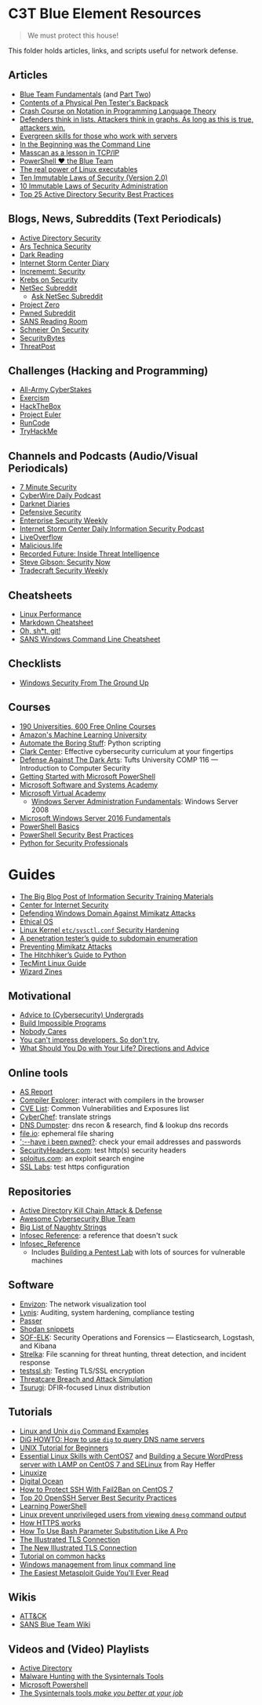 # C3T Blue Element Resources

> We must protect this house!

This folder holds articles, links, and scripts useful for network defense.

## Articles
* [Blue Team Fundamentals](https://securitybytes.io/blue-team-fundamentals-4ee226368b7b) (and [Part Two](https://securitybytes.io/blue-team-fundamentals-part-two-windows-processes-759fe15965e2))
* [Contents of a Physical Pen Tester's Backpack](https://www.tunnelsup.com/contents-of-a-physical-pen-testers-backpack/)
* [Crash Course on Notation in Programming Language Theory](https://siek.blogspot.com/2012/07/crash-course-on-notation-in-programming.html)
* [Defenders think in lists. Attackers think in graphs. As long as this is true, attackers win.](https://blogs.technet.microsoft.com/johnla/2015/04/26/defenders-think-in-lists-attackers-think-in-graphs-as-long-as-this-is-true-attackers-win/)
* [Evergreen skills for those who work with servers](https://blog.ssdnodes.com/blog/roadmap-evergreen-skills-servers/)
* [In the Beginning was the Command Line](http://cristal.inria.fr/~weis/info/commandline.html)
* [Masscan as a lesson in TCP/IP](https://blog.erratasec.com/2018/10/masscan-as-lesson-in-tcpip.html)
* [PowerShell ♥ the Blue Team](https://blogs.msdn.microsoft.com/powershell/2015/06/09/powershell-the-blue-team/)
* [The real power of Linux executables](https://ownyourbits.com/2018/05/23/the-real-power-of-linux-executables/)
* [Ten Immutable Laws of Security (Version 2.0)](https://blogs.technet.microsoft.com/rhalbheer/2011/06/16/ten-immutable-laws-of-security-version-2-0/)
* [10 Immutable Laws of Security Administration](https://technet.microsoft.com/library/cc722488.aspx)
* [Top 25 Active Directory Security Best Practices](https://activedirectorypro.com/active-directory-security-best-practices/)

## Blogs, News, Subreddits (Text Periodicals)
* [Active Directory Security](https://adsecurity.org/)
* [Ars Technica Security](https://arstechnica.com/tag/security/)
* [Dark Reading](https://www.darkreading.com/)
* [Internet Storm Center Diary](http://isc.sans.edu/diary.html)
* [Incrememt: Security](https://increment.com/security/)
* [Krebs on Security](https://krebsonsecurity.com/)
* [NetSec Subreddit](https://www.reddit.com/r/netsec/)
	* [Ask NetSec Subreddit](https://www.reddit.com/r/AskNetsec/)
* [Project Zero](https://googleprojectzero.blogspot.com/)
* [Pwned Subreddit](https://www.reddit.com/r/pwned/)
* [SANS Reading Room](https://www.sans.org/reading-room/)
* [Schneier On Security](https://www.schneier.com/)
* [SecurityBytes](https://securitybytes.io)
* [ThreatPost](https://threatpost.com/)

## Challenges (Hacking and Programming)
* [All-Army CyberStakes](https://acictf.com/)
* [Exercism](https://exercism.io)
* [HackTheBox](https://hackthebox.eu)
* [Project Euler](https://projecteuler.net/)
* [RunCode](https://runcode.ninja)
* [TryHackMe](https://tryhackme.com/)

## Channels and Podcasts (Audio/Visual Periodicals)
* [7 Minute Security](https://7ms.us/episodeguide/)
* [CyberWire Daily Podcast](https://www.thecyberwire.com/podcasts/daily-podcast.html)
* [Darknet Diaries](https://darknetdiaries.com/)
* [Defensive Security](http://defensivesecurity.org/)
* [Enterprise Security Weekly](https://securityweekly.com/subscribe/)
* [Internet Storm Center Daily Information Security Podcast](https://isc.sans.edu/podcast.html)
* [LiveOverflow](https://www.youtube.com/channel/UClcE-kVhqyiHCcjYwcpfj9w)
* [Malicious.life](https://malicious.life/)
* [Recorded Future: Inside Threat Intelligence](https://www.recordedfuture.com/resources/podcasts/)
* [Steve Gibson: Security Now](https://twit.tv/shows/security-now)
* [Tradecraft Security Weekly](https://securityweekly.com/subscribe/)

## Cheatsheets
* [Linux Performance](http://brendangregg.com/linuxperf.html)
* [Markdown Cheatsheet](https://github.com/adam-p/markdown-here/wiki/Markdown-Cheatsheet)
* [Oh, sh*t, git!](https://ohshitgit.com/)
* [SANS Windows Command Line Cheatsheet](https://www.sans.org/security-resources/sec560/windows_command_line_sheet_v1.pdf)

## Checklists
* [Windows Security From The Ground Up](https://decentsecurity.com/securing-your-computer/)

## Courses
* [190 Universities, 600 Free Online Courses](https://medium.freecodecamp.org/190-universities-just-launched-600-free-online-courses-heres-the-full-list-3d9ad7895f57)
* [Amazon's Machine Learning University](https://aws.amazon.com/training/learning-paths/machine-learning/)
* [Automate the Boring Stuff](https://automatetheboringstuff.com/): Python scripting
* [Clark Center](https://www.clark.center/home): Effective cybersecurity curriculum at your fingertips
* [Defense Against The Dark Arts](https://tuftsdev.github.io/DefenseAgainstTheDarkArts/): Tufts University COMP 116 — Introduction to Computer Security
* [Getting Started with Microsoft PowerShell](https://mva.microsoft.com/en-US/training-courses/getting-started-with-microsoft-powershell-8276)
* [Microsoft Software and Systems Academy](https://military.microsoft.com/programs/mssa)
* [Microsoft Virtual Academy](https://mva.microsoft.com)
	* [Windows Server Administration Fundamentals](https://mva.microsoft.com/en-US/training-courses/windows-server-administration-fundamentals-8477): Windows Server 2008
* [Microsoft Windows Server 2016 Fundamentals](https://www.edx.org/xseries/microsoft-windows-server-2016)
* [PowerShell Basics](https://www.edx.org/course/windows-powershell-basics-1)
* [PowerShell Security Best Practices](https://www.edx.org/course/powershell-security-best-practices-0)
* [Python for Security Professionals](https://www.youtube.com/watch?v=Wuy_Pm3KaV8)

# Guides
* [The Big Blog Post of Information Security Training Materials](https://medium.com/@deusexmachina667/the-big-blog-post-of-information-security-training-materials-ad9572223fcd)
* [Center for Internet Security](https://www.cisecurity.org/)
* [Defending Windows Domain Against Mimikatz Attacks](http://woshub.com/defending-windows-domain-against-mimikatz-attacks/)
* [Ethical OS](https://ethicalos.org)
* [Linux Kernel `etc/sysctl.conf` Security Hardening](https://www.cyberciti.biz/faq/linux-kernel-etcsysctl-conf-security-hardening/)
* [A penetration tester’s guide to subdomain enumeration](https://blog.appsecco.com/a-penetration-testers-guide-to-sub-domain-enumeration-7d842d5570f6)
* [Preventing Mimikatz Attacks](https://medium.com/blue-team/preventing-mimikatz-attacks-ed283e7ebdd5)
* [The Hitchhiker’s Guide to Python](https://docs.python-guide.org/)
* [TecMint Linux Guide](https://www.tecmint.com/free-online-linux-learning-guide-for-beginners/)
* [Wizard Zines](https://wizardzines.com)

## Motivational
* [Advice to (Cybersecurity) Undergrads](https://wkr.io/post/2017/10/advice-to-undergrads/)
* [Build Impossible Programs](https://jvns.ca/blog/2018/09/18/build-impossible-programs/)
* [Nobody Cares](https://florentcrivello.com/index.php/2018/05/20/nobody-cares/)
* [You can't impress developers. So don't try.](https://baus.net/you-cant-impress-developers/)
* [What Should You Do with Your Life? Directions and Advice](https://guzey.com/personal/what-should-you-do-with-your-life/)

## Online tools
* [AS Report](https://isc.sans.edu/asreport.html)
* [Compiler Explorer](https://godbolt.org/): interact with compilers in the browser
* [CVE List](https://cve.mitre.org/): Common Vulnerabilities and Exposures list
* [CyberChef](https://gchq.github.io/CyberChef/): translate strings
* [DNS Dumpster](https://dnsdumpster.com/): dns recon & research, find & lookup dns records
* [file.io](https://www.file.io/): ephemeral file sharing
* [';--have i been pwned?](https://haveibeenpwned.com/): check your email addresses and passwords
* [SecurityHeaders.com](https://securityheaders.com/): test http(s) security headers
* [sploitus.com](https://sploitus.com/): an exploit search engine
* [SSL Labs](https://www.ssllabs.com/): test https configuration

## Repositories
* [Active Directory Kill Chain Attack & Defense](https://github.com/infosecn1nja/AD-Attack-Defense/)
* [Awesome Cybersecurity Blue Team](https://github.com/meitar/awesome-cybersecurity-blueteam)
* [Big List of Naughty Strings](https://github.com/minimaxir/big-list-of-naughty-strings/)
* [Infosec Reference](https://github.com/rmusser01/Infosec_Reference): a reference that doesn't suck
* [Infosec_Reference](https://github.com/rmusser01/Infosec_Reference)
	* Includes [Building a Pentest Lab](https://github.com/rmusser01/Infosec_Reference/blob/master/Draft/Building%20A%20Pentest%20Lab.md) with lots of sources for vulnerable machines

## Software
* [Envizon](https://github.com/evait-security/envizon): The network visualization tool
* [Lynis](https://cisofy.com/lynis/): Auditing, system hardening, compliance testing
* [Passer](https://www.activecountermeasures.com/passer-a-passive-sniffer-and-inventory-tool/)
* [Shodan snippets](https://snippets.shodan.io/)
* [SOF-ELK](https://github.com/philhagen/sof-elk): Security Operations and Forensics — Elasticsearch, Logstash, and Kibana
* [Strelka](https://github.com/target/strelka): File scanning for threat hunting, threat detection, and incident response
* [testssl.sh](https://testssl.sh/): Testing TLS/SSL encryption
* [Threatcare Breach and Attack Simulation](https://www.threatcare.com/threatcare-releases-free-breach-and-attack-simulation-solution)
* [Tsurugi](https://tsurugi-linux.org/index.php): DFIR-focused Linux distribution

## Tutorials
* [Linux and Unix `dig` Command Examples](https://www.cyberciti.biz/faq/linux-unix-dig-command-examples-usage-syntax/)
* [DiG HOWTO: How to use `dig` to query DNS name servers](https://www.madboa.com/geek/dig/)
* [UNIX Tutorial for Beginners](http://www.ee.surrey.ac.uk/Teaching/Unix/)
* [Essential Linux Skills with CentOS7](https://www.rayheffer.com/essential-linux-skills-with-centos-7-managing-services-with-systemd/) and [Building a Secure WordPress server with LAMP on CentOS 7 and SELinux](https://www.rayheffer.com/building-secure-wordpress-server-lamp-centos-7-selinux/) from Ray Heffer
* [Linuxize](https://linuxize.com/)
* [Digital Ocean](https://www.digitalocean.com/community/tutorials)
* [How to Protect SSH With Fail2Ban on CentOS 7](https://www.digitalocean.com/community/tutorials/how-to-protect-ssh-with-fail2ban-on-centos-7)
* [Top 20 OpenSSH Server Best Security Practices](https://www.cyberciti.biz/tips/linux-unix-bsd-openssh-server-best-practices.html)
* [Learning PowerShell](https://github.com/PowerShell/PowerShell/tree/master/docs/learning-powershell)
* [Linux prevent unprivileged users from viewing `dmesg` command output](https://www.cyberciti.biz/faq/how-to-prevent-unprivileged-users-from-viewing-dmesg-command-output-on-linux/)
* [How HTTPS works](https://howhttps.works/)
* [How To Use Bash Parameter Substitution Like A Pro](https://www.cyberciti.biz/tips/bash-shell-parameter-substitution-2.html)
* [The Illustrated TLS Connection](https://tls.ulfheim.net/)
* [The New Illustrated TLS Connection](https://tls13.ulfheim.net/)
* [Tutorial on common hacks](https://www.hacksplaining.com/)
* [Windows management from linux command line](http://www.lylebackenroth.com/blog/2010/06/29/manage-windows-remotely-from-a-linux-command-line-interface/)
* [The Easiest Metasploit Guide You'll Ever Read](https://a.ndronic.us/guides/metasploit/html/index.html)

## Wikis
* [ATT&CK](https://attack.mitre.org/wiki/Main_Page)
* [SANS Blue Team Wiki](https://wiki.sans.blue)

## Videos and (Video) Playlists
* [Active Directory](https://www.youtube.com/watch?v=RPzcxdiyVCM&list=PLsrZV8shpwjOtIz4LFKFQ6uoCt7RowYUZ)
* [Malware Hunting with the Sysinternals Tools](https://www.youtube.com/watch?v=Wuy_Pm3KaV8)
* [Microsoft Powershell](https://www.youtube.com/watch?v=wUnYLfXm81s&list=PLsrZV8shpwjMXYBmmGodMMQV86xsSz1si)
* [The Sysinternals tools _make you better at your job_](https://www.youtube.com/watch?v=6DYCAC_beas)

